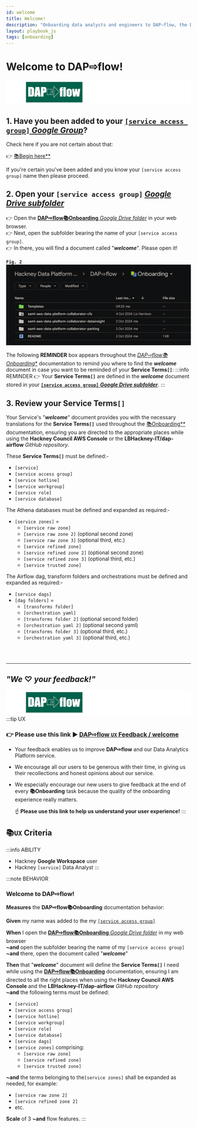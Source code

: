 ```yaml
---
id: welcome
title: Welcome!
description: "Onboarding data analysts and engineers to DAP⇨flow, the Data Analytics Platform Airflow integration."
layout: playbook_js
tags: [onboarding]
---
```


# Welcome to DAP⇨flow!
![DAP⇨flow](../images/DAPairflowFLOWleft.png)  

## 1. Have you been added to your [`[service access group]` *Google Group*](https://groups.google.com/all-groups?q=saml-aws-data-platform-collaborator)? 
Check here if you are not certain about that:

👉  [📚Begin here**](../onboarding/begin)  

If you're certain you've been added and you know your `[service access group]` name then please proceed.

## 2. Open your `[service access group]` [*Google Drive subfolder*](https://drive.google.com/drive/folders/1k30M7Hh8WLttL5T5JVGbnKvSLNX7lVSg?usp=drive_link)

👉  Open the [**DAP⇨flow📚Onboarding** *Google Drive folder*](https://drive.google.com/drive/folders/1k30M7Hh8WLttL5T5JVGbnKvSLNX7lVSg?usp=drive_link) in your web browser.  
👉  Next, open the subfolder bearing the name of your `[service access group]`.  
👉  In there, you will find a document called "***welcome***". Please open it!  

**`Fig. 2`** ![Fig. 4](../images/welcome-two.png)

The following **REMINDER** box appears throughout the [*DAP⇨flow📚Onboarding**](../introduction#📚Onboarding) documentation to remind you where to find the ***welcome*** document in case you want to be reminded of your **Service Terms`[]`**:
:::info REMINDER
👉  Your **Service Terms`[]`** are defined in the ***welcome*** document stored in your [**`[service access group]`** ***Google Drive subfolder***](https://drive.google.com/drive/folders/1k30M7Hh8WLttL5T5JVGbnKvSLNX7lVSg?usp=drive_link).
:::

## 3. Review your **Service Terms`[]`**
Your Service's "***welcome***" document provides you with the necessary translations for the **Service Terms`[]`** used throughout the [📚Onboarding**](../introduction#📚Onboarding) documentation, ensuring you are directed to the appropriate places while using the **Hackney Council AWS Console** or the **LBHackney-IT/dap-airflow** *GitHub repository*.

These **Service Terms`[]`** must be defined:-  
- `[service]`  
- `[service access group]`  
- `[service hotline]`  
- `[service workgroup]`  
- `[service role]`  
- `[service database]`  

The Athena databases must be defined and expanded as required:- 
- `[service zones]` = 
    - `[service raw zone]`  
    - `[service raw zone 2]` (optional second zone) 
    - `[service raw zone 3]` (optional third, etc.) 
    - `[service refined zone]`  
    - `[service refined zone 2]` (optional second zone) 
    - `[service refined zone 3]` (optional third, etc.) 
    - `[service trusted zone]`  

The Airflow dag, transform folders and orchestrations must be defined and expanded as required:- 
- `[service dags]`  
- `[dag folders]` = 
    - `[transforms folder]`
    - `[orchestration yaml]`
    - `[transforms folder 2]`  (optional second folder) 
    - `[orchestration yaml 2]` (optional second yaml) 
    - `[transforms folder 3]`  (optional third, etc.) 
    - `[orchestration yaml 3]` (optional third, etc.) 

<br> 
</br>  

---
## ***"We* ♡ *your feedback!"***
![DAP⇨flow](../images/DAPairflowFLOWleft.png)  
:::tip UX  
### 👉 Please use **this link ►** [**DAP⇨flow** `UX` **Feedback / welcome**](https://docs.google.com/forms/d/e/1FAIpQLSdqeNyWIPMNBHEr-YSyxnXQ4ggTwJPkffMYgFaJ4hGEhIL6LA/viewform?usp=pp_url&entry.339550210=welcome)  

- Your feedback enables us to improve **DAP⇨flow** and our Data Analytics Platform service.  
- We encourage all our users to be generous with their time, in giving us their recollections and honest opinions about our service.  
- We especially encourage our new users to give feedback at the end of every **📚Onboarding** task because the quality of the onboarding experience really matters.  

    ☝ **Please use this link to help us understand your user experience!**
:::

## 📚`UX` Criteria
:::info ABILITY  
* Hackney **Google Workspace** user 
* Hackney `[service]` Data Analyst
:::

:::note BEHAVIOR  
### Welcome to DAP⇨flow!
**Measures** the **DAP⇨flow📚Onboarding** documentation behavior:  

**Given** my name was added to the my [`[service access group]`](https://groups.google.com/all-groups?q=saml-aws-data-platform-collaborator)  

**When** I open the [**DAP⇨flow📚Onboarding** *Google Drive folder*](https://drive.google.com/drive/folders/1k30M7Hh8WLttL5T5JVGbnKvSLNX7lVSg?usp=drive_link) in my web browser  
**~and** open the subfolder bearing the name of my `[service access group]`  
**~and** there, open the document called "***welcome***"   

**Then** that "***welcome***" document will define the **Service Terms`[]`** I need while using the [**DAP⇨flow📚Onboarding**](../introduction#📚Onboarding) documentation, ensuring I am directed to all the right places when using the **Hackney Council AWS Console** and the **LBHackney-IT/dap-airflow** *GitHub repository*  
**~and** the following terms must be defined:  
- `[service]`  
- `[service access group]`  
- `[service hotline]`  
- `[service workgroup]`  
- `[service role]`  
- `[service database]`  
- `[service dags]`  
- `[service zones]` comprising:  
    - `[service raw zone]`  
    - `[service refined zone]`  
    - `[service trusted zone]`  

**~and** the terms belonging to the`[service zones]` shall be expanded as needed, for example:  
- `[service raw zone 2]`  
- `[service refined zone 2]`  
- etc.  

**Scale** of 3 **~and** flow features.
:::
